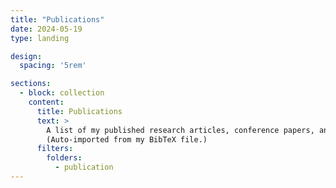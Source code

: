 ```yaml
---
title: "Publications"
date: 2024-05-19
type: landing

design:
  spacing: '5rem'

sections:
  - block: collection
    content:
      title: Publications
      text: >
        A list of my published research articles, conference papers, and preprints.  
        (Auto-imported from my BibTeX file.)
      filters:
        folders:
          - publication
---
```

